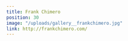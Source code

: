 ```yaml
---
title: Frank Chimero
position: 30
image: "/uploads/gallery__frankchimero.jpg"
link: http://frankchimero.com/
---
```


